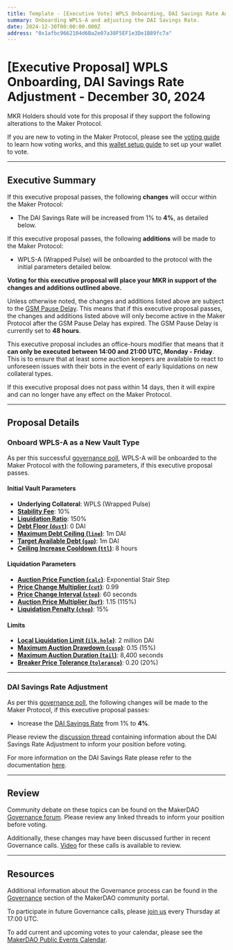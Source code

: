 ```yaml
---
title: Template - [Executive Vote] WPLS Onboarding, DAI Savings Rate Adjustment - December 30, 2024
summary: Onboarding WPLS-A and adjusting the DAI Savings Rate.
date: 2024-12-30T00:00:00.000Z
address: "0x1afbc9662104d6Ba2e07a38F5EF1e3De1B89fc7a"
---
```


# [Executive Proposal] WPLS Onboarding, DAI Savings Rate Adjustment - December 30, 2024

MKR Holders should vote for this proposal if they support the following alterations to the Maker Protocol.

If you are new to voting in the Maker Protocol, please see the [voting guide](https://github.com/makerdao/community/blob/master/content/en/learn/governance/how-voting-works.mdx) to learn how voting works, and this [wallet setup guide](https://github.com/makerdao/community/blob/master/content/en/learn/governance/voting-setup.mdx) to set up your wallet to vote.

---

## Executive Summary

If this executive proposal passes, the following **changes** will occur within the Maker Protocol:

- The DAI Savings Rate will be increased from 1% to **4%**, as detailed below.

If this executive proposal passes, the following **additions** will be made to the Maker Protocol:

- WPLS-A (Wrapped Pulse) will be onboarded to the protocol with the initial parameters detailed below.

**Voting for this executive proposal will place your MKR in support of the changes and additions outlined above.**

Unless otherwise noted, the changes and additions listed above are subject to the [GSM Pause Delay](https://manual.makerdao.com/parameter-index/core/param-gsm-pause-delay). This means that if this executive proposal passes, the changes and additions listed above will only become active in the Maker Protocol after the GSM Pause Delay has expired. The GSM Pause Delay is currently set to **48 hours**.

This executive proposal includes an office-hours modifier that means that it **can only be executed between 14:00 and 21:00 UTC, Monday - Friday**. This is to ensure that at least some auction keepers are available to react to unforeseen issues with their bots in the event of early liquidations on new collateral types.

If this executive proposal does not pass within 14 days, then it will expire and can no longer have any effect on the Maker Protocol.

---

## Proposal Details

### Onboard WPLS-A as a New Vault Type

As per this successful [governance poll](https://pulsemaker.win/polling/Qmaa3Vbd), WPLS-A will be onboarded to the Maker Protocol with the following parameters, if this executive proposal passes.

#### Initial Vault Parameters

- **Underlying Collateral**: WPLS (Wrapped Pulse)
- **[Stability Fee](https://manual.makerdao.com/parameter-index/vault-risk/param-stability-fee)**: 10%
- **[Liquidation Ratio](https://manual.makerdao.com/parameter-index/vault-risk/param-liquidation-ratio)**: 150%
- **[Debt Floor (`dust`)](https://manual.makerdao.com/parameter-index/vault-risk/param-debt-floor)**: 0 DAI
- **[Maximum Debt Ceiling (`line`)](https://manual.makerdao.com/module-index/module-dciam#maximum-debt-ceiling-line)**: 1m DAI  
- **[Target Available Debt (`gap`)](https://manual.makerdao.com/module-index/module-dciam#target-available-debt-gap)**: 1m DAI  
- **[Ceiling Increase Cooldown (`ttl`)](https://manual.makerdao.com/module-index/module-dciam#ceiling-increase-cooldown-ttl)**: 8 hours

#### Liquidation Parameters

- **[Auction Price Function (`calc`)](https://manual.makerdao.com/parameter-index/collateral-auction/param-auction-price-function)**: Exponential Stair Step
- **[Price Change Multiplier (`cut`)](https://manual.makerdao.com/parameter-index/collateral-auction/param-auction-price-function#cut)**: 0.99  
- **[Price Change Interval (`step`)](https://manual.makerdao.com/parameter-index/collateral-auction/param-auction-price-function#step)**: 60 seconds
- **[Auction Price Multiplier (`buf`)](https://manual.makerdao.com/parameter-index/collateral-auction/param-auction-price-multiplier)**: 1.15 (115%)
- **[Liquidation Penalty (`chop`)](https://manual.makerdao.com/parameter-index/vault-risk/param-liquidation-penalty)**: 15%

#### Limits

- **[Local Liquidation Limit (`ilk.hole`)](https://manual.makerdao.com/parameter-index/collateral-auction/param-local-liquidation-limit)**: 2 million DAI
- **[Maximum Auction Drawdown (`cusp`)](https://manual.makerdao.com/parameter-index/collateral-auction/param-max-auction-drawdown)**: 0.15 (15%)
- **[Maximum Auction Duration (`tail`)](https://manual.makerdao.com/parameter-index/collateral-auction/param-max-auction-duration)**: 8,400 seconds
- **[Breaker Price Tolerance (`tolerance`)](https://manual.makerdao.com/parameter-index/collateral-auction/param-breaker-price-tolerance)**: 0.20 (20%)

---

### DAI Savings Rate Adjustment

As per this [governance poll](https://vote.makerdao.com/polling/914), the following changes will be made to the Maker Protocol, if this executive proposal passes:

- Increase the [DAI Savings Rate](https://manual.makerdao.com/parameter-index/core/param-dai-savings-rate) from 1% to **4%**.

Please review the [discussion thread](https://forum.makerdao.com/t/parameter-changes-proposal-ppg-omc-001-24-november-2022/18925#dai-savings-rate-adjustment-3) containing information about the DAI Savings Rate Adjustment to inform your position before voting.

For more information on the DAI Savings Rate please refer to the documentation [here](https://manual.makerdao.com/parameter-index/core/param-dai-savings-rate).

---

## Review

Community debate on these topics can be found on the MakerDAO [Governance forum](https://forum.makerdao.com/). Please review any linked threads to inform your position before voting.

Additionally, these changes may have been discussed further in recent Governance calls. [Video](https://www.youtube.com/playlist?list=PLLzkWCj8ywWNq5-90-Id6VPSsrk4OWVan) for these calls is available to review.

---

## Resources

Additional information about the Governance process can be found in the [Governance](https://community-development.makerdao.com/en/learn/governance) section of the MakerDAO community portal.

To participate in future Governance calls, please [join us](https://github.com/makerdao/community/tree/master/governance/governance-and-risk-meetings) every Thursday at 17:00 UTC.

To add current and upcoming votes to your calendar, please see the [MakerDAO Public Events Calendar](https://calendar.google.com/calendar/embed?src=makerdao.com_3efhm2ghipksegl009ktniomdk%40group.calendar.google.com&ctz=UTC&mode=week&showCalendars=0&showPrint=0).
